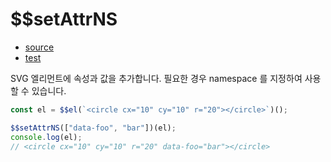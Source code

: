 # \$\$setAttrNS

- [source](./setAttrNS.index.js)
- [test](./setAttrNS.spec.js)

SVG 엘리먼트에 속성과 값을 추가합니다. 필요한 경우 namespace 를 지정하여 사용할 수 있습니다.

```javascript
const el = $$el(`<circle cx="10" cy="10" r="20"></circle>`)();

$$setAttrNS(["data-foo", "bar"])(el);
console.log(el);
// <circle cx="10" cy="10" r="20" data-foo="bar"></circle>
```
